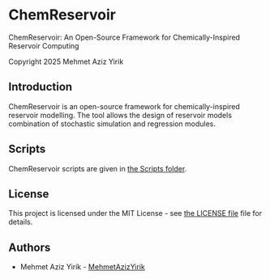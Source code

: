 # ChemReservoir
ChemReservoir: An Open-Source Framework for Chemically-Inspired Reservoir Computing

Copyright 2025 Mehmet Aziz Yirik

## Introduction

ChemReservoir is an open-source framework for chemically-inspired reservoir modelling. The tool allows the design of reservoir models combination of stochastic simulation and regression modules. 

## Scripts

ChemReservoir scripts are given in [the Scripts folder](https://github.com/MehmetAzizYirik/ChemReservoir/tree/main/Scripts). 

## License
This project is licensed under the MIT License - see [the LICENSE file](https://github.com/MehmetAzizYirik/ChemReservoir/blob/main/LICENSE) file for details.

## Authors

 - Mehmet Aziz Yirik - [MehmetAzizYirik](https://github.com/MehmetAzizYirik) 
